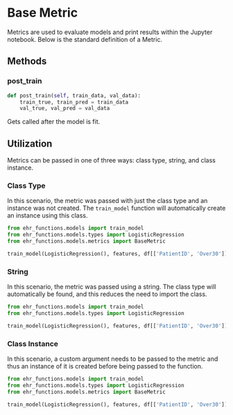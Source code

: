 # Base Metric

Metrics are used to evaluate models and print results within the Jupyter notebook.  Below is the standard definition of a Metric.

## Methods

### post_train

```python
def post_train(self, train_data, val_data):
    train_true, train_pred = train_data
    val_true, val_pred = val_data
```

Gets called after the model is fit.

## Utilization

Metrics can be passed in one of three ways: class type, string, and class instance.

### Class Type

In this scenario, the metric was passed with just the class type and an instance was not created.  The `train_model` function will automatically create an instance using this class. 

```python
from ehr_functions.models import train_model
from ehr_functions.models.types import LogisticRegression
from ehr_functions.models.metrics import BaseMetric

train_model(LogisticRegression(), features, df[['PatientID', 'Over30']], metrics=[BaseMetric])
```

### String

In this scenario, the metric was passed using a string.  The class type will automatically be found, and this reduces the need to import the class. 

```python
from ehr_functions.models import train_model
from ehr_functions.models.types import LogisticRegression

train_model(LogisticRegression(), features, df[['PatientID', 'Over30']], metrics=['BaseMetric'])
```

### Class Instance

In this scenario, a custom argument needs to be passed to the metric and thus an instance of it is created before being passed to the function.

```python
from ehr_functions.models import train_model
from ehr_functions.models.types import LogisticRegression
from ehr_functions.models.metrics import BaseMetric

train_model(LogisticRegression(), features, df[['PatientID', 'Over30']], metrics=[BaseMetric(custom_param=5)])
```